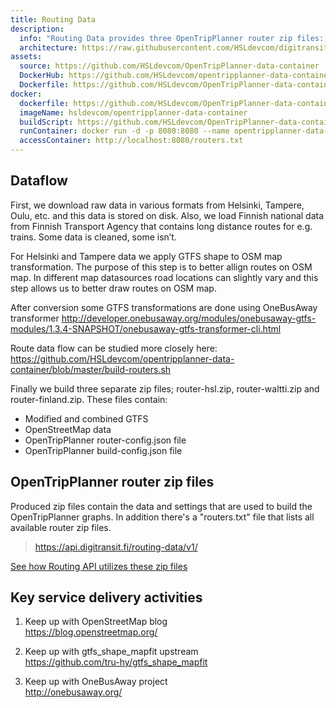 ```yaml
---
title: Routing Data
description:
  info: "Routing Data provides three OpenTripPlanner router zip files: Helsinki region, the Waltti regions, and whole Finland."
  architecture: https://raw.githubusercontent.com/HSLdevcom/digitransit-site/master/pages/en/developers/service-catalogue/data-containers/routing-data/architecture.xml
assets:
  source: https://github.com/HSLdevcom/OpenTripPlanner-data-container
  DockerHub: https://github.com/HSLdevcom/opentripplanner-data-container
  Dockerfile: https://github.com/HSLdevcom/OpenTripPlanner-data-container/blob/master/Dockerfile
docker:
  dockerfile: https://github.com/HSLdevcom/OpenTripPlanner-data-container/blob/master/Dockerfile
  imageName: hsldevcom/opentripplanner-data-container
  buildScript: https://github.com/HSLdevcom/OpenTripPlanner-data-container/blob/master/build-docker-image.sh
  runContainer: docker run -d -p 8080:8080 --name opentripplanner-data-container hsldevcom/opentripplanner-data-container
  accessContainer: http://localhost:8080/routers.txt
---
```


## Dataflow

First, we download raw data in various formats from Helsinki, Tampere, Oulu, etc. and this data is stored on disk. Also, we load Finnish national data from Finnish Transport Agency that contains long distance routes for e.g. trains. Some data is cleaned, some isn’t.

For Helsinki and Tampere data we apply GTFS shape to OSM map transformation. The purpose of this step is to better allign routes on OSM map. In different map datasources road locations can slightly vary and this step allows us to better draw routes on OSM map.

After conversion some GTFS transformations are done using OneBusAway transformer http://developer.onebusaway.org/modules/onebusaway-gtfs-modules/1.3.4-SNAPSHOT/onebusaway-gtfs-transformer-cli.html

Route data flow can be studied more closely here: https://github.com/HSLdevcom/opentripplanner-data-container/blob/master/build-routers.sh

Finally we build three separate zip files; router-hsl.zip, router-waltti.zip and router-finland.zip. These files contain:
- Modified and combined GTFS
- OpenStreetMap data
- OpenTripPlanner router-config.json file
- OpenTripPlanner build-config.json file

## OpenTripPlanner router zip files
Produced zip files contain the data and settings that are used to build the OpenTripPlanner graphs. In addition there's a "routers.txt" file that lists all available router zip files.
> https://api.digitransit.fi/routing-data/v1/

[See how Routing API utilizes these zip files](../routing-api/)

## Key service delivery activities
1. Keep up with OpenStreetMap blog<br/>
   https://blog.openstreetmap.org/

2. Keep up with gtfs_shape_mapfit upstream<br/>
   https://github.com/tru-hy/gtfs_shape_mapfit

3. Keep up with OneBusAway project<br/>
   http://onebusaway.org/
